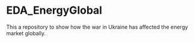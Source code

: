 # EDA_EnergyGlobal
This a repository to show how the war in Ukraine has affected the energy market globally.
